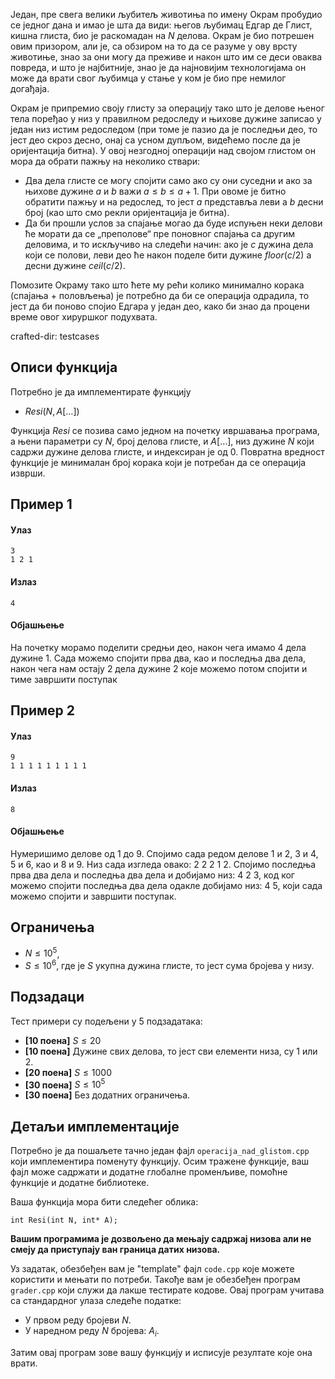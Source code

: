 Један, пре свега велики љубитељ животиња по имену Окрам пробудио се једног дана и имао је шта да види: његов љубимац Едгар де Глист, кишна глиста, био је раскомадан на $N$ делова. Окрам је био потрешен овим призором, али је, сa обзиром на то да се разуме у ову врсту животиње, знао за они могу да преживе и након што им се деси оваква повреда, и што је најбитније, знао је да најновијим технологијама он може да врати свог љубимца у стање у ком је био пре немилог догађаја. 

Oкрам је припремио своју глисту за операцију тако што је делове њеног тела поређао у низ у правилном редоследу и њихове дужине записао у један низ истим редоследом (при томе је пазио да је последњи део, то јест део скроз десно, онај са усном дупљом, видећемо после да је оријентација битна). У овој незгодној операцији над својом глистом он мора да обрати пажњу на неколико ствари:

 -  Два дела глисте се могу спојити само ако су они суседни и ако за њихове дужине $a$ и $b$ важи $a \le b \le a+1$. При овоме је битно обратити пажњу и на редослед, то јест $a$ представља леви а $b$ десни број (као што смо рекли оријентација је битна).
 - Да би прошли услов за спајање могао да буде испуњен неки делови ће морати да се „преполове“ пре поновног спајања са другим деловима, и то искључиво на следећи начин: ако је $c$ дужина дела који се полови, леви део ће након поделе бити дужине $floor(c/2)$ а десни дужине $ceil(c/2)$.

Помозите Окраму тако што ћете му рећи колико минимално корака (спајања + половљења) је потребно да би се операција одрадила, то јест да би поново спојио Едгара у један део, како би знао да процени време овог хируршког подухвата.

crafted-dir: testcases

## Описи функција

Потребно је да имплементирате функцију

-   $Resi(N,  A[\ldots])$

Функција $Resi$ се позива само једном на почетку ивршавања програма, а њени параметри су $N$, број делова глисте, и $A[\ldots]$, низ дужине $N$ који садржи дужине делова глисте, и индексиран је од $0$. Повратна вредност функције је минималан број корака који је потребан да се операција изврши.

## Пример 1
#### Улаз
```
3
1 2 1
```

#### Излаз
```
4
```

#### Објашњење
На почетку морамо поделити средњи део, након чега имамо 4 дела дужине 1. Сада можемо спојити прва два, као и последња два дела, након чега нам остају 2 дела дужине 2 које можемо потом спојити и тиме завршити поступак

## Пример 2

#### Улаз
```
9
1 1 1 1 1 1 1 1 1
```

#### Излаз
```
8
```

#### Објашњење

Нумеришимо делове од $1$ до $9$. Спојимо сада редом делове 1 и 2, 3 и 4, 5 и 6, као и 8 и 9. Низ сада изгледа овако: 2 2 2 1 2. Спојимо последња прва два дела и последња два дела и добијамо низ: 4 2 3, код ког можемо спојити последња два дела одакле добијамо низ: 4 5, који сада можемо спојити и завршити поступак.

## Ограничења

* $N \le 10^5$,
* $S \le 10^6$, где је $S$ укупна дужина глисте, то јест сума бројева у низу.

## Подзадаци

Тест примери су подељени у $5$ подзадатака:

- **[10 поена]** $S \le 20$
- **[10 поена]** Дужине свих делова, то јест сви елементи низа, су $1$ или $2$.
- **[20 поена]** $S \le 1000$
- **[30 поена]** $S \le 10^5$
- **[30 поена]** Без додатних ограничења.

## Детаљи имплементације

Потребно је да пошаљете тачно један фајл `operacija_nad_glistom.cpp` који имплементира поменуту функцију. Осим тражене функције, ваш фајл може садржати и додатне глобалне променљиве, помоћне функције и додатне библиотеке.

Ваша функција мора бити следећег облика:

`int Resi(int N, int* A);`

**Вашим програмима је дозвољено да мењају садржај низова али не смеју да приступају ван граница датих низова.**

Уз задатак, обезбеђен вам је "template" фајл `code.cpp` које можете користити и мењати по потреби. Такође вам је обезбеђен програм `grader.cpp` који служи да лакше тестирате кодове. Овај програм учитава са стандардног улаза следеће податке:

-   У првом реду бројеви $N$.
-   У наредном реду $N$ бројева: $A_i$.

Затим овај програм зове вашу функцију и исписује резултате које она врати.
